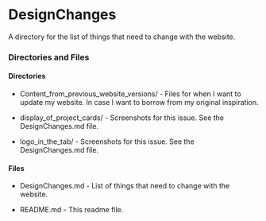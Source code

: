 # DesignChanges

A directory for the list of things that need to change with the website.

### Directories and Files

#### Directories

- Content_from_previous_website_versions/ -
  Files for when I want to update my website. In case I want to borrow from my original inspiration.

- display_of_project_cards/ - Screenshots for this issue. See the DesignChanges.md file.

- logo_in_the_tab/ - Screenshots for this issue. See the DesignChanges.md file.

#### Files

- DesignChanges.md - List of things that need to change with the website.

- README.md - This readme file.
